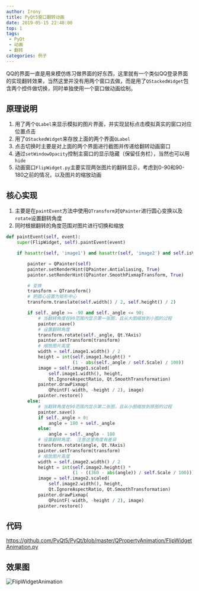 ```yaml
---
author: Irony
title: PyQt5窗口翻转动画
date: 2019-05-15 22:48:00
top: 1
tags: 
 - PyQt
 - 动画
 - 翻转
categories: 例子
---
```


QQ的界面一直是用来模仿练习做界面的好东西，这里就有一个类似QQ登录界面的实现翻转效果，当然这里并没有用两个窗口去做，而是用了`QStackedWidget`包含两个控件做切换，同时单独使用一个窗口做动画绘制。
<!-- more -->

## 原理说明

1. 用了两个`QLabel`来显示模拟的图片界面，并实现鼠标点击模拟真实的窗口对应位置点击
2. 用了`QStackedWidget`来存放上面的两个界面`QLabel`
3. 点击切换时主要是对上面的两个界面进行截图并传递给翻转动画窗口
4. 通过`setWindowOpacity`控制主窗口的显示隐藏（保留任务栏），当然也可以用`hide`
5. 动画窗口`FlipWidget.py`主要实现两张图片的翻转显示，考虑到0-90和90-180之前的情况，以及图片的缩放动画

## 核心实现

1. 主要是在`paintEvent`方法中使用`QTransform`对`QPainter`进行圆心变换以及`rotate`设置翻转角度
2. 同时根据翻转的角度范围对图片进行切换和缩放

```python
def paintEvent(self, event):
    super(FlipWidget, self).paintEvent(event)

    if hasattr(self, 'image1') and hasattr(self, 'image2') and self.isVisible():

        painter = QPainter(self)
        painter.setRenderHint(QPainter.Antialiasing, True)
        painter.setRenderHint(QPainter.SmoothPixmapTransform, True)

        # 变换
        transform = QTransform()
        # 把圆心设置为矩形中心
        transform.translate(self.width() / 2, self.height() / 2)

        if self._angle >= -90 and self._angle <= 90:
            # 当翻转角度在90范围内显示第一张图，且从大图缩放到小图的过程
            painter.save()
            # 设置翻转角度
            transform.rotate(self._angle, Qt.YAxis)
            painter.setTransform(transform)
            # 缩放图片高度
            width = self.image1.width() / 2
            height = int(self.image1.height() *
                         (1 - abs(self._angle / self.Scale) / 100))
            image = self.image1.scaled(
                self.image1.width(), height,
                Qt.IgnoreAspectRatio, Qt.SmoothTransformation)
            painter.drawPixmap(
                QPointF(-width, -height / 2), image)
            painter.restore()
        else:
            # 当翻转角度在90范围内显示第二张图，且从小图缩放到原图的过程
            painter.save()
            if self._angle > 0:
                angle = 180 + self._angle
            else:
                angle = self._angle - 180
            # 设置翻转角度， 注意这里角度有差异
            transform.rotate(angle, Qt.YAxis)
            painter.setTransform(transform)
            # 缩放图片高度
            width = self.image2.width() / 2
            height = int(self.image2.height() *
                         (1 - ((360 - abs(angle)) / self.Scale / 100)))
            image = self.image2.scaled(
                self.image2.width(), height,
                Qt.IgnoreAspectRatio, Qt.SmoothTransformation)
            painter.drawPixmap(
                QPointF(-width, -height / 2), image)
            painter.restore()
```

## 代码

https://github.com/PyQt5/PyQt/blob/master/QPropertyAnimation/FlipWidgetAnimation.py


## 效果图

![FlipWidgetAnimation](https://github.com/PyQt5/PyQt/raw/master/QPropertyAnimation/ScreenShot/FlipWidgetAnimation.gif)